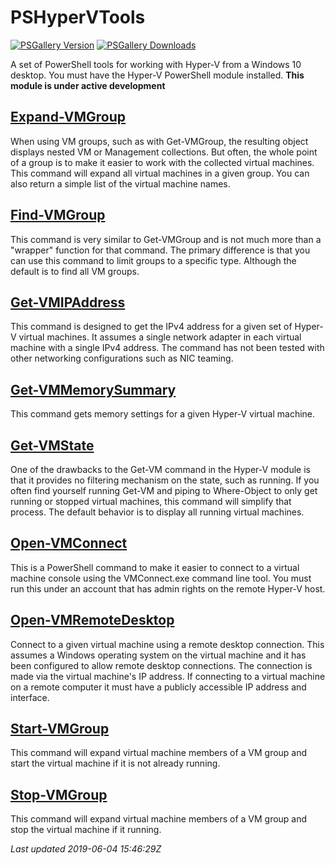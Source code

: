 # PSHyperVTools

[![PSGallery Version](https://img.shields.io/powershellgallery/v/PSHyperVTools.png?style=for-the-badge&logo=powershell&label=PowerShell%20Gallery)](https://www.powershellgallery.com/packages/PSHyperVTools/) [![PSGallery Downloads](https://img.shields.io/powershellgallery/dt/PSHyperVTools.png?style=for-the-badge&label=Downloads)](https://www.powershellgallery.com/packages/PSHyperVTools/)

A set of PowerShell tools for working with Hyper-V from a Windows 10 desktop. You must have the Hyper-V PowerShell module installed. **This module is under active development**

## [Expand-VMGroup](docs\Expand-VMGroup.md)

When using VM groups, such as with Get-VMGroup, the resulting object displays nested VM or Management collections. But
often, the whole point of a group is to make it easier to work with the collected virtual machines. This command will
expand all virtual machines in a given group. You can also return a simple list of the virtual machine names.

## [Find-VMGroup](docs\Find-VMGroup.md)

This command is very similar to Get-VMGroup and is not much more than a "wrapper" function for that command. The
primary difference is that you can use this command to limit groups to a specific type. Although the default is to
find all VM groups.

## [Get-VMIPAddress](docs\Get-VMIPAddress.md)

This command is designed to get the IPv4 address for a given set of Hyper-V virtual machines. It assumes a single
network adapter in each virtual machine with a single IPv4 address. The command has not been tested with other
networking configurations such as NIC teaming.

## [Get-VMMemorySummary](docs\Get-VMMemorySummary.md)

This command gets memory settings for a given Hyper-V virtual machine.

## [Get-VMState](docs\Get-VMState.md)

One of the drawbacks to the Get-VM command in the Hyper-V module is that it provides no filtering mechanism on the
state, such as running. If you often find yourself running Get-VM and piping to Where-Object to only get running or
stopped virtual machines, this command will simplify that process. The default behavior is to display all running
virtual machines.

## [Open-VMConnect](docs\Open-VMConnect.md)

This is a PowerShell command to make it easier to connect to a virtual machine console using the VMConnect.exe command
line tool. You must run this under an account that has admin rights on the remote Hyper-V host.

## [Open-VMRemoteDesktop](docs\Open-VMRemoteDesktop.md)

Connect to a given virtual machine using a remote desktop connection. This assumes a Windows operating system on the
virtual machine and it has been configured to allow remote desktop connections. The connection is made via the virtual
machine's IP address. If connecting to a virtual machine on a remote computer it must have a publicly accessible IP
address and interface.

## [Start-VMGroup](docs\Start-VMGroup.md)

This command will expand virtual machine members of a VM group and start the virtual machine if it is not already
running.

## [Stop-VMGroup](docs\Stop-VMGroup.md)

This command will expand virtual machine members of a VM group and stop the virtual machine if it running.

_Last updated 2019-06-04 15:46:29Z_
